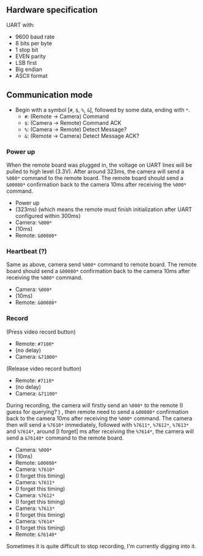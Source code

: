 ## Hardware specification

UART with:
- 9600 baud rate
- 8 bits per byte
- 1 stop bit
- EVEN parity
- LSB first
- Big endian
- ASCII format

## Communication mode

- Begin with a symbol [``#``, ``$``, ``%``, ``&``], followed by some data, ending with ``*``.
    - ``#``: (Remote -> Camera) Command
    - ``$``: (Camera -> Remote) Command ACK
    - ``%``: (Camera -> Remote) Detect Message?
    - ``&``: (Remote -> Camera) Detect Message ACK?


### Power up

When the remote board was plugged in, the voltage on UART lines will be pulled to high level (3.3V). After around 323ms, the camera will send a ``%000*`` command to the remote board. The remote board should send a ``&00080*`` confirmation back to the camera 10ms after receiving the ``%000*`` command.

- Power up
- (323ms) (which means the remote must finish initialization after UART configured within 300ms)
- Camera: ``%000*``
- (10ms)
- Remote: ``&00080*``

### Heartbeat (?)

Same as above, camera send ``%000*`` command to remote board. The remote board should send a ``&00080*`` confirmation back to the camera 10ms after receiving the ``%000*`` command.

- Camera: ``%000*``
- (10ms)
- Remote: ``&00080*``

### Record

(Press video record button)
- Remote: ``#7100*``
- (no delay)
- Camera: ``&71000*``

(Release video record button)
- Remote: ``#7110*``
- (no delay)
- Camera: ``&71100*``

During recording, the camera will firstly send an ``%000*`` to the remote (I guess for querying? ) , then remote need to send a ``&00080*`` confirmation back to the camera 10ms after receiving the ``%000*`` command. The camera then will send a ``%7610*`` immediately, followed with ``%7611*``, ``%7612*``, ``%7613*`` and ``%7614*``, around [I forget] ms after receiving the ``%7614*``, the camera will send a ``&76140*`` command to the remote board.

- Camera: ``%000*``
- (10ms)
- Remote: ``&00080*``
- Camera: ``%7610*``
- (I forget this timing)
- Camera: ``%7611*``
- (I forget this timing)
- Camera: ``%7612*``
- (I forget this timing)
- Camera: ``%7613*``
- (I forget this timing)
- Camera: ``%7614*``
- (I forget this timing)
- Remote: ``&76140*``

Sometimes it is quite difficult to stop recording, I'm currently digging into it.